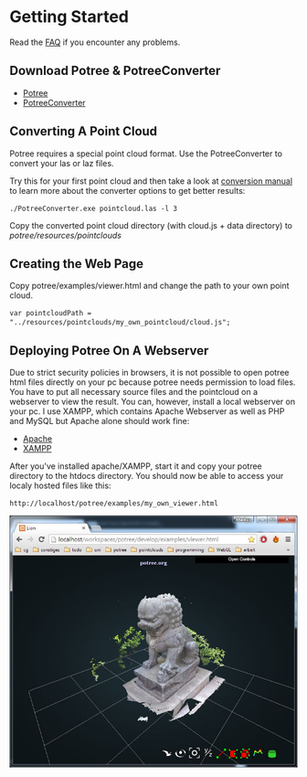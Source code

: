 
# Getting Started

Read the [FAQ](faq.md) if you encounter any problems.

## Download Potree & PotreeConverter

* [Potree](https://github.com/potree/potree/archive/master.zip)
* [PotreeConverter](http://potree.org/downloads/PotreeConverter/PotreeConverter_2014.12.30.zip)


## Converting A Point Cloud

Potree requires a special point cloud format. Use the PotreeConverter to convert your las or laz files.

Try this for your first point cloud and then take a look at [conversion manual](converting.md) to learn more about the converter options to get better results:
```
./PotreeConverter.exe pointcloud.las -l 3
```

Copy the converted point cloud directory (with cloud.js + data directory) to _potree/resources/pointclouds_

## Creating the Web Page

Copy potree/examples/viewer.html and change the path to your own point cloud.

```
var pointcloudPath = "../resources/pointclouds/my_own_pointcloud/cloud.js";
```

## Deploying Potree On A Webserver

Due to strict security policies in browsers,
it is not possible to open potree html files directly on your pc because
potree needs permission to load files.
You have to put all necessary source files and the pointcloud on a webserver
to view the result. You can, however, install a local webserver on your pc.
I use XAMPP, which contains Apache Webserver as well as PHP and MySQL but Apache
alone should work fine:
* [Apache](http://httpd.apache.org/)
* [XAMPP](https://www.apachefriends.org/de/index.html)

After you've installed apache/XAMPP, start it and copy your potree directory
to the htdocs directory. You should now be able to access your localy hosted files like this:

    http://localhost/potree/examples/my_own_viewer.html


![](images/lion_demo_screenshot.jpg)
